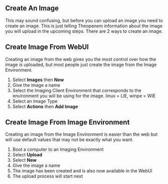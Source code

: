 ## Create An Image
This may sound confusing, but before you can upload an image you need to create an image.  This is just telling Theopenem information about the image you will upload in the upcoming steps.  There are 2 ways to create an image.

## Create Image From WebUI
Creating an image from the web gives you the most control over how the image is uploaded, but most people just create the image from the Image Environment.
1. Select **Images** then **New**
2. Give the image a name
3. Select the Imaging Client Environment that corresponds to the environment you will be using for the image.  linux = LIE, winpe = WIE
4. Select an Image Type
5. Select **Actions** then **Add Image**

## Create Image From Image Environment
Creating an image from the Image Environment is easier than the web but will use default values that may not be exactly what you want.
1. Boot a computer to an Imaging Environment
2. Select **Upload**
3. Select **New**
4. Give the image a name
5. The image has been created and is also now available in the WebUI
6. The upload process will start next

